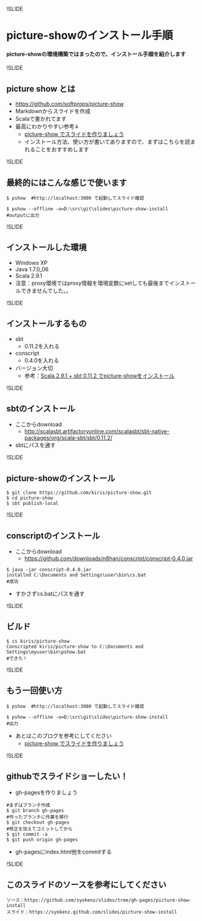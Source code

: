 !SLIDE
# picture-showのインストール手順
#### picture-showの環境構築ではまったので、インストール手順を紹介します

!SLIDE
## picture show とは
* https://github.com/softprops/picture-show
* Markdownからスライドを作成
* Scalaで書かれてます
* 最高にわかりやすい参考↓
    * [picture-show でスライドを作りましょう](http://d.hatena.ne.jp/tototoshi/20111026/1319644432)
    * インストール方法、使い方が書いてありますので、まずはこちらを読まれることをおすすめします

!SLIDE
## 最終的にはこんな感じで使います
```
$ pshow  #http://localhost:3000 で起動してスライド確認

$ pshow --offline -o=D:\src\git\slides\picture-show-install
#outputに出力
```

!SLIDE
## インストールした環境
* Windows XP
* Java 1.7.0_06
* Scala 2.9.1
* 注意：proxy環境ではproxy情報を環境変数にsetしても最後までインストールできませんでした。。

!SLIDE
## インストールするもの
* sbt
    * 0.11.2を入れる
* conscript
    * 0.4.0を入れる
* バージョン大切
    * 参考：[Scala 2.9.1 + sbt 0.11.2 でpicture-showをインストール](http://kiris.hatenablog.com/entry/2011/12/16/121709)

!SLIDE
## sbtのインストール
* ここからdownload
    * http://scalasbt.artifactoryonline.com/scalasbt/sbt-native-packages/org/scala-sbt/sbt/0.11.2/
* sbtにパスを通す

!SLIDE
## picture-showのインストール
```
$ git clone https://github.com/kiris/picture-show.git
$ cd picture-show
$ sbt publish-local
```

!SLIDE
## conscriptのインストール
* ここからdownload
    * https://github.com/downloads/n8han/conscript/conscript-0.4.0.jar
```
$ java -jar conscript-0.4.0.jar
installed C:\Documents and Settings\user\bin\cs.bat 
#成功
```
* すかさずcs.batにパスを通す

!SLIDE
## ビルド
```
$ cs kiris/picture-show
Conscripted kiris/picture-show to C:\Documents and Settings\myuser\bin\pshow.bat
#できた！
```

!SLIDE
## もう一回使い方
```
$ pshow  #http://localhost:3000 で起動してスライド確認

$ pshow --offline -o=D:\src\git\slides\picture-show-install
#出力
```
* あとはこのブログを参考にしてください
    * [picture-show でスライドを作りましょう](http://d.hatena.ne.jp/tototoshi/20111026/1319644432)

!SLIDE
## githubでスライドショーしたい！
* gh-pagesを作りましょう

```
#まずはブランチ作成
$ git branch gh-pages
#作ったブランチに作業を移行
$ git checkout gh-pages
#修正を加えてコミットしてから
$ git commit -a
$ git push origin gh-pages
```
* gh-pagesにindex.html他をcommitする

!SLIDE
## このスライドのソースを参考にしてください  
```
ソース：https://github.com/syokenz/slides/tree/gh-pages/picture-show-install
スライド：https://syokenz.github.com/slides/picture-show-install
```